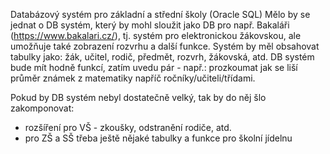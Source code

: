 Databázový systém pro základní a střední školy (Oracle SQL)
Mělo by se jednat o DB systém, který by mohl sloužit jako DB pro např. Bakaláři (https://www.bakalari.cz/), tj. systém pro elektronickou žákovskou, ale umožňuje také zobrazení rozvrhu a další funkce.
Systém by měl obsahovat tabulky jako: žák, učitel, rodič, předmět, rozvrh, žákovská, atd.
DB systém bude mít  hodně funkcí, zatím uvedu pár - např.: prozkoumat jak se liší průměr známek  z matematiky napříč ročníky/učiteli/třídami.

Pokud by DB systém nebyl dostatečně velký, tak by do něj šlo zakomponovat:
- rozšíření pro VŠ - zkoušky, odstranění rodiče, atd.
- pro ZŠ a SŠ třeba ještě nějaké tabulky a funkce pro školní jídelnu